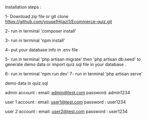 Installation steps :

1- Download zip file or git clone https://github.com/yousefHijazi1/Ecommerce-quiz.git

2- run in terminal 'composer install'

3- run in terminal 'npm install'

4- put your database info in .env file

5- 
    run in terminal 'php artisan migrate' then 'php artisan db:seed' to generate demo data
        or 
    import quiz.sql file in your database .

6- run in terminal 'npm run dev'
7- run in terminal 'php artisan serve'

demo data in quiz.sql

admin account :
    email: admin@test.com
    password: admin1234

user 1 account :
    email: user1@test.com
    password : user1234

user 2 account :
    email: user2@test.com
    password : user1234
